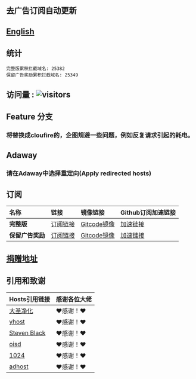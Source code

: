 ## 去广告订阅自动更新
## [English](./README_en.md)

## 统计
```
完整版累积拦截域名: 25382
保留广告奖励累积拦截域名: 25349
```
## 访问量 : ![visitors](https://visitor-badge.glitch.me/badge?page_id=lingeringsound.10007_auto&left_color=green&right_color=red)


## Feature 分支
### 将替换成cloufire的，企图规避一些问题，例如反复请求引起的耗电。

## Adaway
### 请在Adaway中选择**重定向(Apply redirected hosts)**

## 订阅

| **名称** | **链接** | **镜像链接** | **Github订阅加速链接** |
| :-- | :-- | :-- | :-- |
| **完整版** | [订阅链接](https://raw.githubusercontent.com/lingeringsound/10007_auto/Feature1/all) | [Gitcode镜像](https://gitcode.net/weixin_45617236/10007_auto/-/raw/Feature1/all) | [加速链接](https://raw.gitmirror.com/lingeringsound/10007_auto/Feature1/all) |
| **保留广告奖励** | [订阅链接](https://raw.githubusercontent.com/lingeringsound/10007_auto/Feature1/reward) | [Gitcode镜像](https://gitcode.net/weixin_45617236/10007_auto/-/raw/Feature1/reward) | [加速链接](https://raw.gitmirror.com/lingeringsound/10007_auto/Feature1/reward) |

## **[捐赠地址](https://github.com/lingeringsound/10007)**

## 引用和致谢
| **Hosts引用链接** | 感谢各位大佬 |
| :-- | :-- |
| [大圣净化](https://github.com/jdlingyu/ad-wars) | ❤感谢！❤ |
| [yhost](https://github.com/VeleSila/yhosts) | ❤感谢！❤ |
| [Steven Black](https://github.com/StevenBlack/hosts) | ❤感谢！❤ |
| [oisd](https://oisd.nl/howto) | ❤感谢！❤ |
| [1024](https://github.com/Goooler/1024_hosts) | ❤感谢！❤ |
| [adhost](https://github.com/E7KMbb/AD-hosts) | ❤感谢！❤ |

